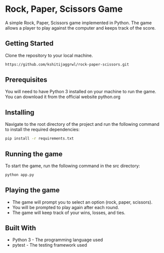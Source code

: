 # Rock, Paper, Scissors Game
A simple Rock, Paper, Scissors game implemented in Python. The game allows a player to play against the computer and keeps track of the score.


## Getting Started
Clone the repository to your local machine.
```bash
https://github.com/kshitijaggrwl/rock-paper-scissors.git
```


## Prerequisites
You will need to have Python 3 installed on your machine to run the game. You can download it from the official website python.org


## Installing
Navigate to the root directory of the project and run the following command to install the required dependencies:
```bash
pip install -r requirements.txt
```


## Running the game
To start the game, run the following command in the src directory:
```bash
python app.py
```


## Playing the game
* The game will prompt you to select an option (rock, paper, scissors).
* You will be prompted to play again after each round.
* The game will keep track of your wins, losses, and ties.


## Built With
* Python 3 - The programming language used
* pytest - The testing framework used